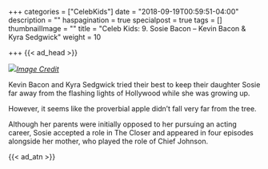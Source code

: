 +++
categories = ["CelebKids"]
date = "2018-09-19T00:59:51-04:00"
description = ""
haspagination = true
specialpost = true
tags = []
thumbnailImage = ""
title = "Celeb Kids: 9. Sosie Bacon – Kevin Bacon & Kyra Sedgwick"
weight = 10

+++
{{< ad_head >}}

![](/uploads/17.jpg)[_Image Credit_](http://americanupbeat.com/kids-of-famous-parents-where-are-they-now/19/)

Kevin Bacon and Kyra Sedgwick tried their best to keep their daughter Sosie far away from the flashing lights of Hollywood while she was growing up.

However, it seems like the proverbial apple didn’t fall very far from the tree.

Although her parents were initially opposed to her pursuing an acting career, Sosie accepted a role in The Closer and appeared in four episodes alongside her mother, who played the role of Chief Johnson.

{{< ad_atn >}}